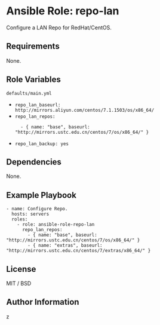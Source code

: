 # Ansible Role: repo-lan

Configure a LAN Repo for RedHat/CentOS.

## Requirements

None.

## Role Variables

`defaults/main.yml`

* `repo_lan_baseurl: http://mirrors.aliyun.com/centos/7.1.1503/os/x86_64/`
* `repo_lan_repos:`
    ```
      - { name: "base", baseurl: "http://mirrors.ustc.edu.cn/centos/7/os/x86_64/" }
    ```
* `repo_lan_backup: yes`

## Dependencies

None.

## Example Playbook

    - name: Configure Repo.
      hosts: servers
      roles:
        - role: ansible-role-repo-lan
          repo_lan_repos:
            - { name: "base", baseurl:  "http://mirrors.ustc.edu.cn/centos/7/os/x86_64/" }
            - { name: "extras", baseurl: "http://mirrors.ustc.edu.cn/centos/7/extras/x86_64/" }

## License

MIT / BSD

## Author Information

z
